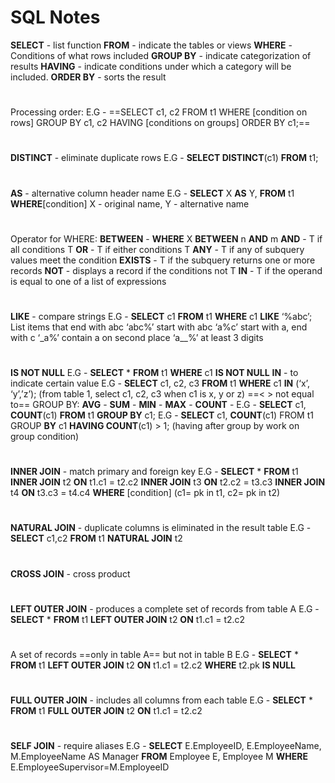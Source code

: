 ﻿# SQL Notes

**SELECT** - list function
**FROM** - indicate the tables or views
**WHERE** - Conditions of what rows included
**GROUP BY** - indicate categorization of results
**HAVING** - indicate conditions under which a category will be included.
**ORDER BY**  - sorts the result
# 
Processing order: E.G - ==SELECT c1, c2 FROM t1 WHERE [condition on rows] GROUP BY c1, c2 HAVING [conditions on groups] ORDER BY c1;==
# 
**DISTINCT** - eliminate duplicate rows
E.G - **SELECT DISTINCT**(c1) **FROM** t1;
# 
**AS** - alternative column header name
E.G - **SELECT** X **AS** Y,
**FROM** t1
**WHERE**[condition]
X - original name, Y - alternative name
# 
Operator for WHERE:
**BETWEEN** - **WHERE** X **BETWEEN** n **AND** m
**AND** - T if all conditions T
**OR** - T if either conditions T
**ANY** - T if any of subquery values meet the condition
**EXISTS** - T if the subquery returns one or more records
**NOT** - displays a record if the conditions not T
**IN** - T if the operand is equal to one of a list of expressions
# 
**LIKE** - compare strings
E.G - **SELECT** c1 **FROM** t1 **WHERE** c1 **LIKE** ‘%abc’;
List items that end with abc
‘abc%’ start with abc
‘a%c’ start with a, end with c
‘\_a%’ contain a on second place
‘a\_\_%’ at least 3 digits
# 
**IS NOT NULL**
E.G - **SELECT** * **FROM** t1 **WHERE** c1 **IS NOT NULL**
**IN** - to indicate certain value
E.G - **SELECT** c1, c2, c3 **FROM** t1 **WHERE** c1 **IN** (‘x’, ‘y’,’z’);
(from table 1, select c1, c2, c3 when c1 is x, y or z)
==< > not equal to==
GROUP BY:
**AVG** -
**SUM** -
**MIN** -
**MAX** -
**COUNT** -
E.G - **SELECT** c1, **COUNT**(c1) **FROM** t1 **GROUP BY** c1;
E.G - **SELECT** c1, **COUNT**(c1) FROM t1 GROUP **BY** c1 **HAVING COUNT**(c1) > 1;
(having after group by work on group condition)
# 
**INNER JOIN**  - match primary and foreign key
E.G - **SELECT** *
**FROM** t1
**INNER JOIN** t2 **ON** t1.c1 = t2.c2
**INNER JOIN** t3 **ON** t2.c2 = t3.c3
**INNER JOIN** t4 **ON** t3.c3 = t4.c4
**WHERE** [condition]
(c1= pk in t1, c2= pk in t2)
# 
**NATURAL JOIN**  - duplicate columns is eliminated in the result table
E.G - **SELECT** c1,c2 **FROM** t1 **NATURAL JOIN** t2
# 
**CROSS JOIN** - cross product
# 
**LEFT OUTER JOIN** - produces a complete set of records from table A
E.G - **SELECT** * **FROM** t1 **LEFT OUTER JOIN** t2 **ON** t1.c1 = t2.c2
# 
A set of records ==only in table A== but not in table B
E.G - **SELECT** * **FROM** t1 **LEFT OUTER JOIN** t2 **ON** t1.c1 = t2.c2 **WHERE** t2.pk **IS NULL**
# 
**FULL OUTER JOIN** - includes all columns from each table
E.G - **SELECT** * **FROM** t1 **FULL OUTER JOIN** t2 **ON** t1.c1 = t2.c2
# 
**SELF JOIN** - require aliases
E.G - **SELECT** E.EmployeeID, E.EmployeeName, M.EmployeeName AS Manager
**FROM** Employee E, Employee M
**WHERE** E.EmployeeSupervisor=M.EmployeeID






